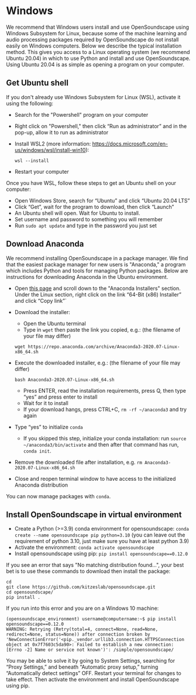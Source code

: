 # Windows
We recommend that Windows users install and use OpenSoundscape using Windows Subsystem for Linux, because some of the machine learning and audio processing packages required by OpenSoundscape do not install easily on Windows computers. Below we describe the typical installation method. This gives you access to a Linux operating system (we recommend Ubuntu 20.04) in which to use Python and install and use OpenSoundscape. Using Ubuntu 20.04 is as simple as opening a program on your computer.

## Get Ubuntu shell
If you don't already use Windows Subsystem for Linux (WSL), activate it using the following:
- Search for the "Powershell" program on your computer
- Right click on "Powershell," then click “Run as administrator” and in the pop-up, allow it to run as administrator
- Install WSL2 (more information: https://docs.microsoft.com/en-us/windows/wsl/install-win10):

    ```
    wsl --install
    ```

- Restart your computer

Once you have WSL, follow these steps to get an Ubuntu shell on your computer:
- Open Windows Store, search for “Ubuntu” and click “Ubuntu 20.04 LTS”
- Click “Get”, wait for the program to download, then click “Launch”
- An Ubuntu shell will open. Wait for Ubuntu to install.
- Set username and password to something you will remember
- Run `sudo apt update` and type in the password you just set

## Download Anaconda
We recommend installing OpenSoundscape in a package manager. We find that the easiest package manager for new users is "Anaconda," a program which includes Python and tools for managing Python packages. Below are instructions for downloading Anaconda in the Ubuntu environment.

- Open [this page](https://www.anaconda.com/products/individual) and scroll down to the "Anaconda Installers" section. Under the Linux section, right click on the link “64-Bit (x86) Installer” and click “Copy link”`
- Download the installer:
    - Open the Ubuntu terminal
    - Type in `wget` then paste the link you copied, e.g.: (the filename of your file may differ)

   ```
   wget https://repo.anaconda.com/archive/Anaconda3-2020.07-Linux-x86_64.sh
   ```

- Execute the downloaded installer, e.g.: (the filename of your file may differ)

    ```
    bash Anaconda3-2020.07-Linux-x86_64.sh
    ```

    - Press ENTER, read the installation requirements, press Q, then type “yes” and press enter to install
    - Wait for it to install
    - If your download hangs, press CTRL+C, `rm -rf ~/anaconda3` and try again
- Type “yes” to initialize `conda`
    - If you skipped this step, initialize your conda installation: run `source ~/anaconda3/bin/activate` and then after that command has run, `conda init`.
- Remove the downloaded file after installation, e.g. `rm Anaconda3-2020.07-Linux-x86_64.sh`
- Close and reopen terminal window to have access to the initialized Anaconda distribution

You can now manage packages with `conda`.

## Install OpenSoundscape in virtual environment
- Create a Python (>=3.9) conda environment for opensoundscape: `conda create --name opensoundscape pip python=3.10` (you can leave out the requirement of python 3.10, just make sure you have at least python 3.9)
- Activate the environment: `conda activate opensoundscape`
- Install opensoundscape using pip: `pip install opensoundscape==0.12.0`

If you see an error that says "No matching distribution found...", your
best bet is to use these commands to download then install the package:
```
cd
git clone https://github.com/kitzeslab/opensoundscape.git
cd opensoundscape/
pip install .
```

If you run into this error and you are on a Windows 10 machine:
```
(opensoundscape_environment) username@computername:~$ pip install opensoundscape==0.12.0
WARNING: Retrying (Retry(total=4, connect=None, read=None, redirect=None, status=None)) after connection broken by 'NewConnectionError('<pip._vendor.urllib3.connection.HTTPSConnection object at 0x7f7603c5da90>: Failed to establish a new connection: [Errno -2] Name or service not known')': /simple/opensoundscape/
```
You may be able to solve it by going to System Settings, searching for “Proxy Settings,” and beneath “Automatic proxy setup,” turning “Automatically detect settings” OFF. Restart your terminal for changes to take effect. Then activate the environment and install OpenSoundscape using pip.

